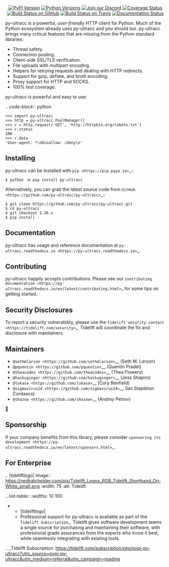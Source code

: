    <p align="center">
      <a href="https://pypi.org/project/py-ultracc"><img alt="PyPI Version" src="https://img.shields.io/pypi/v/py-ultracc.svg?maxAge=86400" /></a>
      <a href="https://pypi.org/project/py-ultracc"><img alt="Python Versions" src="https://img.shields.io/pypi/pyversions/py-ultracc.svg?maxAge=86400" /></a>
      <a href="https://discord.gg/CHEgCZN"><img alt="Join our Discord" src="https://img.shields.io/discord/756342717725933608?color=%237289da&label=discord" /></a>
      <a href="https://codecov.io/gh/py-ultracc/py-ultracc"><img alt="Coverage Status" src="https://img.shields.io/codecov/c/github/py-ultracc/py-ultracc.svg" /></a>
      <a href="https://github.com/py-ultracc/py-ultracc/actions?query=workflow%3ACI"><img alt="Build Status on GitHub" src="https://github.com/py-ultracc/py-ultracc/workflows/CI/badge.svg" /></a>
      <a href="https://travis-ci.org/py-ultracc/py-ultracc"><img alt="Build Status on Travis" src="https://travis-ci.org/py-ultracc/py-ultracc.svg?branch=master" /></a>
      <a href="https://py-ultracc.readthedocs.io"><img alt="Documentation Status" src="https://readthedocs.org/projects/py-ultracc/badge/?version=latest" /></a>
   </p>

py-ultracc is a powerful, *user-friendly* HTTP client for Python. Much of the
Python ecosystem already uses py-ultracc and you should too.
py-ultracc brings many critical features that are missing from the Python
standard libraries:

- Thread safety.
- Connection pooling.
- Client-side SSL/TLS verification.
- File uploads with multipart encoding.
- Helpers for retrying requests and dealing with HTTP redirects.
- Support for gzip, deflate, and brotli encoding.
- Proxy support for HTTP and SOCKS.
- 100% test coverage.

py-ultracc is powerful and easy to use:

.. code-block:: python

    >>> import py-ultracc
    >>> http = py-ultracc.PoolManager()
    >>> r = http.request('GET', 'http://httpbin.org/robots.txt')
    >>> r.status
    200
    >>> r.data
    'User-agent: *\nDisallow: /deny\n'


Installing
----------

py-ultracc can be installed with `pip <https://pip.pypa.io>`_::

    $ python -m pip install py-ultracc

Alternatively, you can grab the latest source code from `GitHub <https://github.com/py-ultracc/py-ultracc>`_::

    $ git clone https://github.com/py-ultracc/py-ultracc.git
    $ cd py-ultracc
    $ git checkout 1.26.x
    $ pip install .


Documentation
-------------

py-ultracc has usage and reference documentation at `py-ultracc.readthedocs.io <https://py-ultracc.readthedocs.io>`_.


Contributing
------------

py-ultracc happily accepts contributions. Please see our
`contributing documentation <https://py-ultracc.readthedocs.io/en/latest/contributing.html>`_
for some tips on getting started.


Security Disclosures
--------------------

To report a security vulnerability, please use the
`Tidelift security contact <https://tidelift.com/security>`_.
Tidelift will coordinate the fix and disclosure with maintainers.


Maintainers
-----------

- `@sethmlarson <https://github.com/sethmlarson>`__ (Seth M. Larson)
- `@pquentin <https://github.com/pquentin>`__ (Quentin Pradet)
- `@theacodes <https://github.com/theacodes>`__ (Thea Flowers)
- `@haikuginger <https://github.com/haikuginger>`__ (Jess Shapiro)
- `@lukasa <https://github.com/lukasa>`__ (Cory Benfield)
- `@sigmavirus24 <https://github.com/sigmavirus24>`__ (Ian Stapleton Cordasco)
- `@shazow <https://github.com/shazow>`__ (Andrey Petrov)

👋


Sponsorship
-----------

If your company benefits from this library, please consider `sponsoring its
development <https://py-ultracc.readthedocs.io/en/latest/sponsors.html>`_.


For Enterprise
--------------

.. |tideliftlogo| image:: https://nedbatchelder.com/pix/Tidelift_Logos_RGB_Tidelift_Shorthand_On-White_small.png
   :width: 75
   :alt: Tidelift

.. list-table::
   :widths: 10 100

   * - |tideliftlogo|
     - Professional support for py-ultracc is available as part of the `Tidelift
       Subscription`_.  Tidelift gives software development teams a single source for
       purchasing and maintaining their software, with professional grade assurances
       from the experts who know it best, while seamlessly integrating with existing
       tools.

.. _Tidelift Subscription: https://tidelift.com/subscription/pkg/pypi-py-ultracc?utm_source=pypi-py-ultracc&utm_medium=referral&utm_campaign=readme
